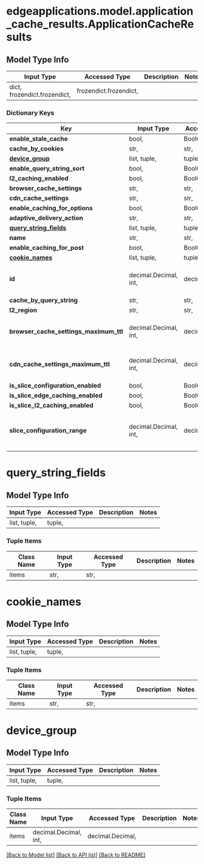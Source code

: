 # edgeapplications.model.application_cache_results.ApplicationCacheResults

## Model Type Info
Input Type | Accessed Type | Description | Notes
------------ | ------------- | ------------- | -------------
dict, frozendict.frozendict,  | frozendict.frozendict,  |  | 

### Dictionary Keys
Key | Input Type | Accessed Type | Description | Notes
------------ | ------------- | ------------- | ------------- | -------------
**enable_stale_cache** | bool,  | BoolClass,  |  | 
**cache_by_cookies** | str,  | str,  |  | 
**[device_group](#device_group)** | list, tuple,  | tuple,  |  | 
**enable_query_string_sort** | bool,  | BoolClass,  |  | 
**l2_caching_enabled** | bool,  | BoolClass,  |  | 
**browser_cache_settings** | str,  | str,  |  | 
**cdn_cache_settings** | str,  | str,  |  | 
**enable_caching_for_options** | bool,  | BoolClass,  |  | 
**adaptive_delivery_action** | str,  | str,  |  | 
**[query_string_fields](#query_string_fields)** | list, tuple,  | tuple,  |  | 
**name** | str,  | str,  |  | 
**enable_caching_for_post** | bool,  | BoolClass,  |  | 
**[cookie_names](#cookie_names)** | list, tuple,  | tuple,  |  | 
**id** | decimal.Decimal, int,  | decimal.Decimal,  |  | value must be a 64 bit integer
**cache_by_query_string** | str,  | str,  |  | 
**l2_region** | str,  | str,  |  | 
**browser_cache_settings_maximum_ttl** | decimal.Decimal, int,  | decimal.Decimal,  |  | value must be a 64 bit integer
**cdn_cache_settings_maximum_ttl** | decimal.Decimal, int,  | decimal.Decimal,  |  | value must be a 64 bit integer
**is_slice_configuration_enabled** | bool,  | BoolClass,  |  | [optional] 
**is_slice_edge_caching_enabled** | bool,  | BoolClass,  |  | [optional] 
**is_slice_l2_caching_enabled** | bool,  | BoolClass,  |  | [optional] 
**slice_configuration_range** | decimal.Decimal, int,  | decimal.Decimal,  |  | [optional] value must be a 64 bit integer

# query_string_fields

## Model Type Info
Input Type | Accessed Type | Description | Notes
------------ | ------------- | ------------- | -------------
list, tuple,  | tuple,  |  | 

### Tuple Items
Class Name | Input Type | Accessed Type | Description | Notes
------------- | ------------- | ------------- | ------------- | -------------
items | str,  | str,  |  | 

# cookie_names

## Model Type Info
Input Type | Accessed Type | Description | Notes
------------ | ------------- | ------------- | -------------
list, tuple,  | tuple,  |  | 

### Tuple Items
Class Name | Input Type | Accessed Type | Description | Notes
------------- | ------------- | ------------- | ------------- | -------------
items | str,  | str,  |  | 

# device_group

## Model Type Info
Input Type | Accessed Type | Description | Notes
------------ | ------------- | ------------- | -------------
list, tuple,  | tuple,  |  | 

### Tuple Items
Class Name | Input Type | Accessed Type | Description | Notes
------------- | ------------- | ------------- | ------------- | -------------
items | decimal.Decimal, int,  | decimal.Decimal,  |  | 

[[Back to Model list]](../../README.md#documentation-for-models) [[Back to API list]](../../README.md#documentation-for-api-endpoints) [[Back to README]](../../README.md)

